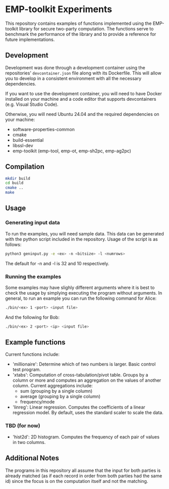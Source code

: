 # EMP-toolkit Experiments

This repository contains examples of functions implemented using the EMP-toolkit library for secure two-party computation. The functions serve
to benchmark the performance of the library and to provide a reference for future implementations.

## Development
Development was done through a development container using the repositories' `devcontainer.json` file along with its Dockerfile. This will allow you to develop in a consistent environment with all the necessary dependencies.

If you want to use the development container, you will need to have Docker installed on your machine and a code editor that supports devcontainers (e.g. Visual Studio Code).

Otherwise, you will need Ubuntu 24.04 and the required dependencies on your machine:
- software-properties-common
- cmake
- build-essential
- libssl-dev
- emp-toolkit (emp-tool, emp-ot, emp-sh2pc, emp-ag2pc)


## Compilation

```bash
mkdir build
cd build
cmake ..
make
```

## Usage
### Generating input data
To run the examples, you will need sample data. This data can be generated with the python script included in the repository. Usage of the script is as follows:

```bash
python3 geninput.py -e <ex> -n <bitsize> -l <numrows>
```

The default for -n and -l is 32 and 10 respectively. 


### Running the examples
Some examples may have slighly different arguments where it is best to check the usage by simplying executing the program without arguments. In general, to run an example you can run the following command for Alice:

```bash
./bin/<ex> 1 <port> <input file>
```

And the following for Bob:

```bash
./bin/<ex> 2 <port> <ip> <input file>
```


## Example functions

Current functions include:
 - 'millionaire': Determine which of two numbers is larger. Basic control test program.
 - 'xtabs': Computation of cross-tabulation/pivot table. Groups by a column or more and computes an aggregation on the values of another column. Current aggregations include: 
    - sum (grouping by a single column)
    - average (grouping by a single column)
    - frequency/mode
- 'linreg': Linear regression. Computes the coefficients of a linear regression model. By default, uses the standard scaler to scale the data.

### TBD (for now)
- 'hist2d': 2D histogram. Computes the frequency of each pair of values in two columns.

## Additional Notes
The programs in this repository all assume that the input for both parties is already matched (as if each record in order from both parties had the same id) since the focus is on the computation itself and not the matching.
